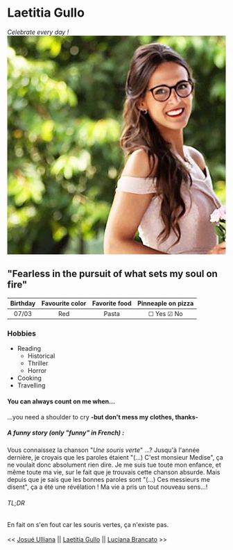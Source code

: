 # Laetitia Gullo

*Celebrate every day !*
<br/>
![Photo](https://github.com/LaetitiaGullo/markdown-challenge/blob/master/Photo.jpeg?raw=true)
## "Fearless in the pursuit of what sets my soul on fire"

Birthday | Favourite color | Favorite food | Pinneaple on pizza
:------: | :-------------: | :-----------: | :----------------:
07/03    | Red             | Pasta         | &#9744; Yes &#9745; No

### Hobbies
* Reading
    * Historical
    * Thriller
    * Horror
* Cooking
* Travelling

#### You can always count on me when...
...you need a shoulder to cry **-but don't mess my clothes, thanks-**

##### A funny story (only "funny" in French) :
Vous connaissez la chanson "*Une souris verte*" ...? Jusqu'à l'année dernière, je croyais que les paroles étaient "(...) C'est monsieur Medise", ça ne voulait donc absolument rien dire. Je me suis tue toute mon enfance, et même toute ma vie, sur le fait que je trouvais cette chanson absurde. Mais depuis que je sais que les bonnes paroles sont "(...) Ces messieurs me disent", ça a été une révélation ! Ma vie a pris un tout nouveau sens...!

###### TL;DR
En fait on s'en fout car les souris vertes, ça n'existe pas.
<br/>
</br>
<< [Josué Ulliana](https://github.com/Josue-U) || [Laetitia Gullo](https://github.com/LaetitiaGullo) || [Luciana Brancato](https://github.com/Luciana001)  >>
